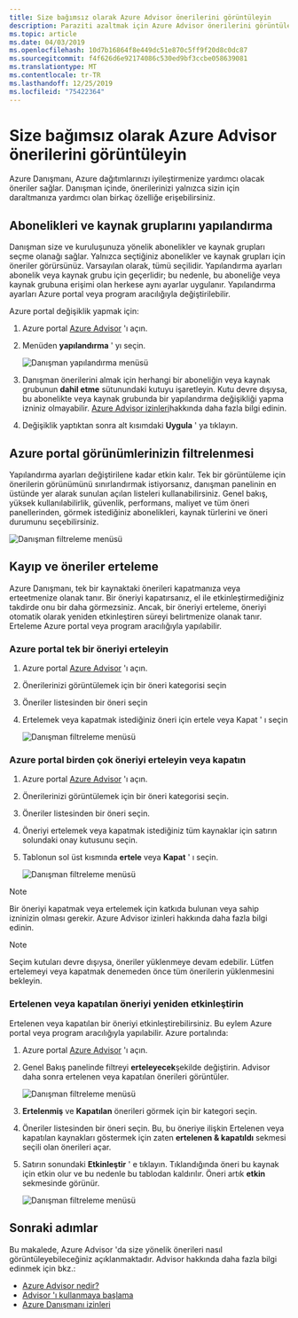 ```yaml
---
title: Size bağımsız olarak Azure Advisor önerilerini görüntüleyin
description: Paraziti azaltmak için Azure Advisor önerilerini görüntüleyin ve filtreleyin.
ms.topic: article
ms.date: 04/03/2019
ms.openlocfilehash: 10d7b16864f8e449dc51e870c5ff9f20d8c0dc87
ms.sourcegitcommit: f4f626d6e92174086c530ed9bf3ccbe058639081
ms.translationtype: MT
ms.contentlocale: tr-TR
ms.lasthandoff: 12/25/2019
ms.locfileid: "75422364"
---
```

# <a name="view-azure-advisor-recommendations-that-matter-to-you"></a>Size bağımsız olarak Azure Advisor önerilerini görüntüleyin

Azure Danışmanı, Azure dağıtımlarınızı iyileştirmenize yardımcı olacak öneriler sağlar. Danışman içinde, önerilerinizi yalnızca sizin için daraltmanıza yardımcı olan birkaç özelliğe erişebilirsiniz.

## <a name="configure-subscriptions-and-resource-groups"></a>Abonelikleri ve kaynak gruplarını yapılandırma

Danışman size ve kuruluşunuza yönelik abonelikler ve kaynak grupları seçme olanağı sağlar. Yalnızca seçtiğiniz abonelikler ve kaynak grupları için öneriler görürsünüz. Varsayılan olarak, tümü seçilidir. Yapılandırma ayarları abonelik veya kaynak grubu için geçerlidir; bu nedenle, bu aboneliğe veya kaynak grubuna erişimi olan herkese aynı ayarlar uygulanır. Yapılandırma ayarları Azure portal veya program aracılığıyla değiştirilebilir.

Azure portal değişiklik yapmak için:

1. Azure portal [Azure Advisor](https://aka.ms/azureadvisordashboard) 'ı açın.

1. Menüden **yapılandırma** ' yı seçin.

   ![Danışman yapılandırma menüsü](./media/view-recommendations/configuration.png)

1. Danışman önerilerini almak için herhangi bir aboneliğin veya kaynak grubunun **dahil etme** sütunundaki kutuyu işaretleyin. Kutu devre dışıysa, bu abonelikte veya kaynak grubunda bir yapılandırma değişikliği yapma izniniz olmayabilir. [Azure Advisor izinleri](permissions.md)hakkında daha fazla bilgi edinin.

1. Değişiklik yaptıktan sonra alt kısımdaki **Uygula** ' ya tıklayın.

## <a name="filtering-your-view-in-the-azure-portal"></a>Azure portal görünümlerinizin filtrelenmesi

Yapılandırma ayarları değiştirilene kadar etkin kalır. Tek bir görüntüleme için önerilerin görünümünü sınırlandırmak istiyorsanız, danışman panelinin en üstünde yer alarak sunulan açılan listeleri kullanabilirsiniz. Genel bakış, yüksek kullanılabilirlik, güvenlik, performans, maliyet ve tüm öneri panellerinden, görmek istediğiniz abonelikleri, kaynak türlerini ve öneri durumunu seçebilirsiniz.

   ![Danışman filtreleme menüsü](./media/view-recommendations/filtering.png)

## <a name="dismissing-and-postponing-recommendations"></a>Kayıp ve öneriler erteleme

Azure Danışmanı, tek bir kaynaktaki önerileri kapatmanıza veya erteetmenize olanak tanır. Bir öneriyi kapatırsanız, el ile etkinleştirmediğiniz takdirde onu bir daha görmezsiniz. Ancak, bir öneriyi erteleme, öneriyi otomatik olarak yeniden etkinleştiren süreyi belirtmenize olanak tanır. Erteleme Azure portal veya program aracılığıyla yapılabilir.

### <a name="postpone-a-single-recommendation-in-the-azure-portal"></a>Azure portal tek bir öneriyi erteleyin 

1. Azure portal [Azure Advisor](https://aka.ms/azureadvisordashboard) 'ı açın.
1. Önerilerinizi görüntülemek için bir öneri kategorisi seçin
1. Öneriler listesinden bir öneri seçin
1. Ertelemek veya kapatmak istediğiniz öneri için ertele veya Kapat ' ı seçin

     ![Danışman filtreleme menüsü](./media/view-recommendations/postpone-dismiss.png)

### <a name="postpone-or-dismiss-a-multiple-recommendations-in-the-azure-portal"></a>Azure portal birden çok öneriyi erteleyin veya kapatın

1. Azure portal [Azure Advisor](https://aka.ms/azureadvisordashboard) 'ı açın.
1. Önerilerinizi görüntülemek için bir öneri kategorisi seçin.
1. Öneriler listesinden bir öneri seçin.
1. Öneriyi ertelemek veya kapatmak istediğiniz tüm kaynaklar için satırın solundaki onay kutusunu seçin.
1. Tablonun sol üst kısmında **ertele** veya **Kapat** ' ı seçin.

     ![Danışman filtreleme menüsü](./media/view-recommendations/postpone-dismiss-multiple.png)

> [!NOTE]
> Bir öneriyi kapatmak veya ertelemek için katkıda bulunan veya sahip izninizin olması gerekir. Azure Advisor izinleri hakkında daha fazla bilgi edinin.

> [!NOTE]
> Seçim kutuları devre dışıysa, öneriler yüklenmeye devam edebilir. Lütfen ertelemeyi veya kapatmak denemeden önce tüm önerilerin yüklenmesini bekleyin.

### <a name="reactivate-a-postponed-or-dismissed-recommendation"></a>Ertelenen veya kapatılan öneriyi yeniden etkinleştirin

Ertelenen veya kapatılan bir öneriyi etkinleştirebilirsiniz. Bu eylem Azure portal veya program aracılığıyla yapılabilir. Azure portalında:

1. Azure portal [Azure Advisor](https://aka.ms/azureadvisordashboard) 'ı açın.

1. Genel Bakış panelinde filtreyi **erteleyecek**şekilde değiştirin. Advisor daha sonra ertelenen veya kapatılan önerileri görüntüler.

    ![Danışman filtreleme menüsü](./media/view-recommendations/activate-postponed.png)

1. **Ertelenmiş** ve **Kapatılan** önerileri görmek için bir kategori seçin.

1. Öneriler listesinden bir öneri seçin. Bu, bu öneriye ilişkin Ertelenen veya kapatılan kaynakları göstermek için zaten **ertelenen & kapatıldı** sekmesi seçili olan önerileri açar.

1. Satırın sonundaki **Etkinleştir** ' e tıklayın. Tıklandığında öneri bu kaynak için etkin olur ve bu nedenle bu tablodan kaldırılır. Öneri artık **etkin** sekmesinde görünür.
 
     ![Danışman filtreleme menüsü](./media/view-recommendations/activate-postponed-2.png)

## <a name="next-steps"></a>Sonraki adımlar

Bu makalede, Azure Advisor 'da size yönelik önerileri nasıl görüntüleyebileceğiniz açıklanmaktadır. Advisor hakkında daha fazla bilgi edinmek için bkz.: 

- [Azure Advisor nedir?](advisor-overview.md)
- [Advisor 'ı kullanmaya başlama](advisor-get-started.md)
- [Azure Danışmanı izinleri](permissions.md)



